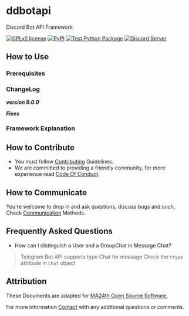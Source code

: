 # ddbotapi
Discord Bot API Framework

[![GPLv2 license](https://img.shields.io/badge/LICENSE-GPLv2-red)](https://github.com/ma24th/ddbotapi/blob/master/LICENSE)
[![PyPI](https://img.shields.io/badge/PyPI-v9.0.0-yellow.svg)](https://pypi.org/project/ddbotapi/)
[![Test Python Package](https://github.com/MA24th/ddbotapi/workflows/Python%20package/badge.svg)]()
[![Discord Server](https://img.shields.io/badge/Discord-Server-blue.svg)](https://discord.gg/g65AqbPK6g)



## How to Use

### Prerequisites


### ChangeLog

**_version 9.0.0_**

**_Fixes_**


### Framework Explanation

## How to Contribute

- You must follow [Contributing](https://github.com/MA24th/MA24th/blob/main/OpenSource/Software/CONTRIBUTING.md)
  Guidelines.
- We are committed to providing a friendly community, for more experience
  read [Code Of Conduct](https://github.com/MA24th/MA24th/blob/main/OpenSource/Software/CODE_OF_CONDUCT.md).

## How to Communicate

You're welcome to drop in and ask questions, discuss bugs and such,
Check [Communication](https://github.com/MA24th/MA24th/blob/main/OpenSource/Software/COMMUNICATION.md) Methods.

## Frequently Asked Questions

- How can I distinguish a User and a GroupChat in Message Chat?

> Telegram Bot API supports type Chat for message Check the ```ttype``` attribute in ```Chat``` object

## Attribution

These Documents are adapted
for [MA24th Open Source Software](https://github.com/MA24th/MA24th/blob/main/OpenSource/Software/),

For more information [Contact](mailto:ma24th@yahoo.com) with any additional questions or comments.